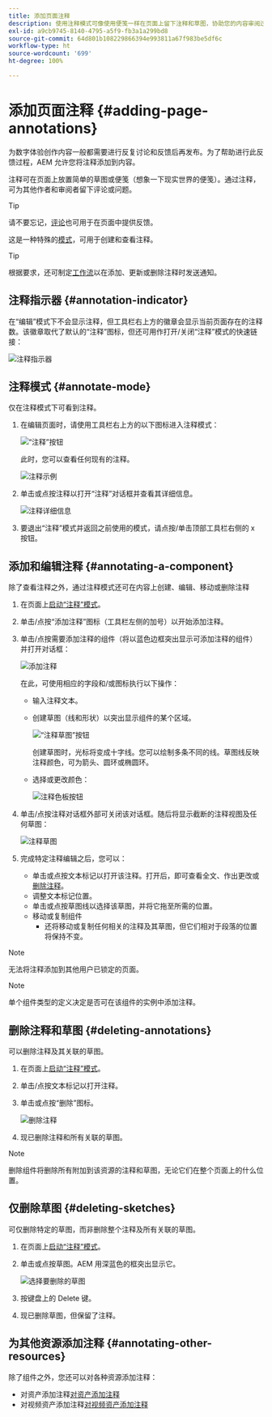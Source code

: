 ```yaml
---
title: 添加页面注释
description: 使用注释模式可像使用便笺一样在页面上留下注释和草图，协助您的内容审阅过程
exl-id: a9cb9745-8140-4795-a5f9-fb3a1a299bd8
source-git-commit: 64d801b108229866394e993811a67f983be5df6c
workflow-type: ht
source-wordcount: '699'
ht-degree: 100%

---
```


# 添加页面注释 {#adding-page-annotations}

为数字体验创作内容一般都需要进行反复讨论和反馈后再发布。为了帮助进行此反馈过程，AEM 允许您将注释添加到内容。

注释可在页面上放置简单的草图或便笺（想象一下现实世界的便笺）。通过注释，可为其他作者和审阅者留下评论或问题。

>[!TIP]
>
>请不要忘记，[评论](/help/sites-cloud/authoring/getting-started/basic-handling.md#timeline)也可用于在页面中提供反馈。

这是一种特殊的[模式](/help/sites-cloud/authoring/fundamentals/environment-tools.md#page-modes)，可用于创建和查看注释。

>[!TIP]
>
>根据要求，还可制定[工作流](/help/sites-cloud/authoring/workflows/overview.md)以在添加、更新或删除注释时发送通知。

## 注释指示器 {#annotation-indicator}

在“编辑”模式下不会显示注释，但工具栏右上方的徽章会显示当前页面存在的注释数。该徽章取代了默认的“注释”图标，但还可用作打开/关闭“注释”模式的快速链接：

![注释指示器](/help/sites-cloud/authoring/assets/annotation-indicator.png)

## 注释模式 {#annotate-mode}

仅在注释模式下可看到注释。

1. 在编辑页面时，请使用工具栏右上方的以下图标进入注释模式：

   ![“注释”按钮](/help/sites-cloud/authoring/assets/annotations.png)

   此时，您可以查看任何现有的注释。

   ![注释示例](/help/sites-cloud/authoring/assets/annotation-sketches.png)

1. 单击或点按注释以打开“注释”对话框并查看其详细信息。

   ![注释详细信息](/help/sites-cloud/authoring/assets/annotation-adding.png)

1. 要退出“注释”模式并返回之前使用的模式，请点按/单击顶部工具栏右侧的 x 按钮。

## 添加和编辑注释 {#annotating-a-component}

除了查看注释之外，通过注释模式还可在内容上创建、编辑、移动或删除注释

1. 在页面上[启动“注释”模式](#annotate-mode)。

1. 单击/点按“添加注释”图标（工具栏左侧的加号）以开始添加注释。

1. 单击/点按需要添加注释的组件（将以蓝色边框突出显示可添加注释的组件）并打开对话框：

   ![添加注释](/help/sites-cloud/authoring/assets/annotation-adding.png)

   在此，可使用相应的字段和/或图标执行以下操作：

   * 输入注释文本。
   * 创建草图（线和形状）以突出显示组件的某个区域。


      ![“注释草图”按钮](/help/sites-cloud/authoring/assets/annotation-sketch.png)

      创建草图时，光标将变成十字线。您可以绘制多条不同的线。草图线反映注释颜色，可为箭头、圆环或椭圆环。

   * 选择或更改颜色：

      ![注释色板按钮](/help/sites-cloud/authoring/assets/annotation-color-swatch.png)

1. 单击/点按注释对话框外部可关闭该对话框。随后将显示截断的注释视图及任何草图：

   ![注释草图](/help/sites-cloud/authoring/assets/annotation-sketches.png)

1. 完成特定注释编辑之后，您可以：

   * 单击或点按文本标记以打开该注释。打开后，即可查看全文、作出更改或[删除注释](#deleting-annotations)。
   * 调整文本标记位置。
   * 单击或点按草图线以选择该草图，并将它拖至所需的位置。
   * 移动或复制组件
      * 还将移动或复制任何相关的注释及其草图，但它们相对于段落的位置将保持不变。


>[!NOTE]
>
>无法将注释添加到其他用户已锁定的页面。

>[!NOTE]
>
>单个组件类型的定义决定是否可在该组件的实例中添加注释。

## 删除注释和草图 {#deleting-annotations}

可以删除注释及其关联的草图。

1. 在页面上[启动“注释”模式](#annotate-mode)。

1. 单击/点按文本标记以打开注释。

1. 单击或点按“删除”图标。

   ![删除注释](/help/sites-cloud/authoring/assets/annotation-delete.png)

1. 现已删除注释和所有关联的草图。

>[!NOTE]
>
>删除组件将删除所有附加到该资源的注释和草图，无论它们在整个页面上的什么位置。

## 仅删除草图 {#deleting-sketches}

可仅删除特定的草图，而非删除整个注释及所有关联的草图。

1. 在页面上[启动“注释”模式](#annotate-mode)。

1. 单击或点按草图。AEM 用深蓝色的框突出显示它。

   ![选择要删除的草图](/help/sites-cloud/authoring/assets/annotation-sketch-delete.png)

1. 按键盘上的 Delete 键。

1. 现已删除草图，但保留了注释。

## 为其他资源添加注释 {#annotating-other-resources}

除了组件之外，您还可以对各种资源添加注释：

* 对资产添加注释[对资产添加注释](/help/assets/manage-digital-assets.md#annotating)
* 对视频资产添加注释[对视频资产添加注释](/help/assets/manage-video-assets.md#annotate-video-assets)
